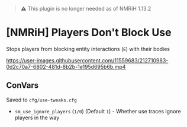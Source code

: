 > ⚠️ This plugin is no longer needed as of NMRiH 1.13.2

# [NMRiH] Players Don't Block Use

Stops players from blocking entity interactions (`E`) with their bodies


https://user-images.githubusercontent.com/11559683/212710983-0d2c70a7-6802-481d-8b2b-1e195d695b6b.mp4



## ConVars

Saved to `cfg/use-tweaks.cfg`

- `sm_use_ignore_players` (`1/0`) (Default `1`) - Whether use traces ignore players in the way
